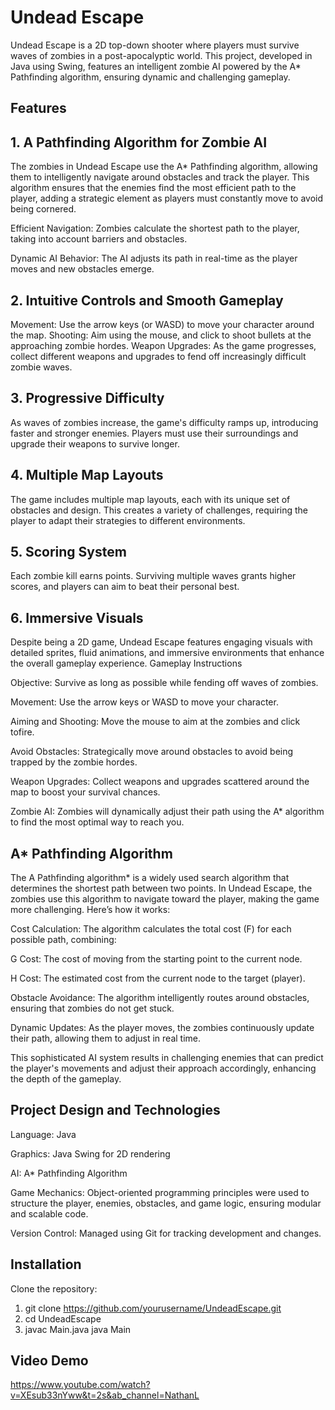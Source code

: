 # Undead Escape
Undead Escape is a 2D top-down shooter where players must survive waves of zombies in a post-apocalyptic world. This project, developed in Java using Swing, features an intelligent zombie AI powered by the A* Pathfinding algorithm, ensuring dynamic and challenging gameplay.

## Features
## 1. A Pathfinding Algorithm for Zombie AI
The zombies in Undead Escape use the A* Pathfinding algorithm, allowing them to intelligently navigate around obstacles and track the player. This algorithm ensures that the enemies find the most efficient path to the player, adding a strategic element as players must constantly move to avoid being cornered.

Efficient Navigation: Zombies calculate the shortest path to the player, taking into account barriers and obstacles.

Dynamic AI Behavior: The AI adjusts its path in real-time as the player moves and new obstacles emerge.

## 2. Intuitive Controls and Smooth Gameplay
Movement: Use the arrow keys (or WASD) to move your character around the map.
Shooting: Aim using the mouse, and click to shoot bullets at the approaching zombie hordes.
Weapon Upgrades: As the game progresses, collect different weapons and upgrades to fend off increasingly difficult zombie waves.

## 3. Progressive Difficulty
As waves of zombies increase, the game's difficulty ramps up, introducing faster and stronger enemies.
Players must use their surroundings and upgrade their weapons to survive longer.

## 4. Multiple Map Layouts
The game includes multiple map layouts, each with its unique set of obstacles and design. This creates a variety of challenges, requiring the player to adapt their strategies to different environments.

## 5. Scoring System
Each zombie kill earns points. Surviving multiple waves grants higher scores, and players can aim to beat their personal best.

## 6. Immersive Visuals
Despite being a 2D game, Undead Escape features engaging visuals with detailed sprites, fluid animations, and immersive environments that enhance the overall gameplay experience.
Gameplay Instructions

Objective: Survive as long as possible while fending off waves of zombies.

Movement: Use the arrow keys or WASD to move your character.

Aiming and Shooting: Move the mouse to aim at the zombies and click tofire.

Avoid Obstacles: Strategically move around obstacles to avoid being trapped by the zombie hordes.

Weapon Upgrades: Collect weapons and upgrades scattered around the map to boost your survival chances.

Zombie AI: Zombies will dynamically adjust their path using the A* algorithm to find the most optimal way to reach you.

## A* Pathfinding Algorithm
The A Pathfinding algorithm* is a widely used search algorithm that determines the shortest path between two points. In Undead Escape, the zombies use this algorithm to navigate toward the player, making the game more challenging. Here’s how it works:

Cost Calculation: The algorithm calculates the total cost (F) for each possible path, combining:

G Cost: The cost of moving from the starting point to the current node.

H Cost: The estimated cost from the current node to the target (player).

Obstacle Avoidance: The algorithm intelligently routes around obstacles, ensuring that zombies do not get stuck.

Dynamic Updates: As the player moves, the zombies continuously update their path, allowing them to adjust in real time.

This sophisticated AI system results in challenging enemies that can predict the player's movements and adjust their approach accordingly, enhancing the depth of the gameplay.

## Project Design and Technologies
Language: Java

Graphics: Java Swing for 2D rendering

AI: A* Pathfinding Algorithm

Game Mechanics: Object-oriented programming principles were used to structure the player, enemies, obstacles, and game logic, ensuring modular and scalable code.

Version Control: Managed using Git for tracking development and changes.

## Installation
Clone the repository:
1. git clone https://github.com/yourusername/UndeadEscape.git
2. cd UndeadEscape
3. javac Main.java
java Main

## Video Demo
https://www.youtube.com/watch?v=XEsub33nYww&t=2s&ab_channel=NathanL
